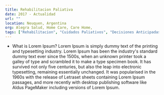 ```yaml
---
title: Rehabilitacion Paliativa
date: 2017 - Actualidad
url: ""
location: Neuquen, Argentina
org: Alegra Salud, Home Care, Care Home,
tags: ["Rehabilitacion", "Cuidados Paliativos", "Decisiones Anticipadas"]
---
```


- What is Lorem Ipsum? Lorem Ipsum is simply dummy text of the printing and typesetting industry. Lorem Ipsum has been the industry's standard dummy text ever since the 1500s, when an unknown printer took a galley of type and scrambled it to make a type specimen book. It has survived not only five centuries, but also the leap into electronic typesetting, remaining essentially unchanged. It was popularised in the 1960s with the release of Letraset sheets containing Lorem Ipsum passages, and more recently with desktop publishing software like Aldus PageMaker including versions of Lorem Ipsum.
